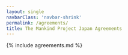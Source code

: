 ```yaml
---
layout: single
navbarClass: 'navbar-shrink'
permalink: /agreements/
title: The Mankind Project Japan Agreements
---
```


{% include agreements.md %}
